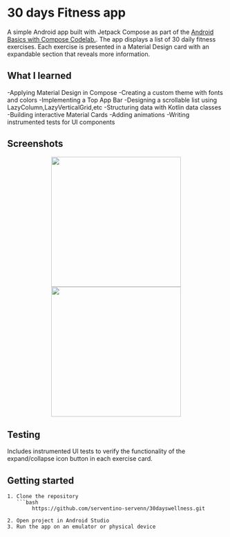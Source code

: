 # 30 days Fitness app
A simple Android app built with Jetpack Compose as part of the [Android Basics with Compose Codelab.](https://developer.android.com/courses/pathways/android-basics-compose-unit-3-pathway-3).
The app displays a list of 30 daily fitness exercises. Each exercise is presented in a Material Design card with an expandable section that reveals more information.

## What I learned
-Applying Material Design in Compose
-Creating a custom theme with fonts and colors
-Implementing a Top App Bar
-Designing a scrollable list using LazyColumn,LazyVerticalGrid,etc
-Structuring data with Kotlin data classes
-Building interactive Material Cards
-Adding animations 
-Writing instrumented tests for UI components

## Screenshots 
<p align="center">
    <img src="https://github.com/user-attachments/assets/b344d69c-1aea-458c-828f-be362ca3446d" width="300"/>
   <img src="https://github.com/user-attachments/assets/fd56afd3-3b89-4348-947e-b6dd52ca8a78" width="300"/>
</p>


## Testing
Includes instrumented UI tests to verify the functionality of the expand/collapse icon button in each exercise card.

## Getting started
    1. Clone the repository
       ```bash
            https://github.com/serventino-servenn/30dayswellness.git
    
    2. Open project in Android Studio 
    3. Run the app on an emulator or physical device 

